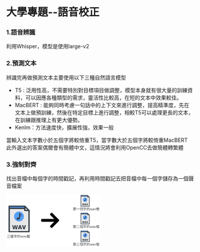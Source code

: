 # 大學專題--語音校正
### 1.語音辨識
利用Whisper，模型是使用large-v2

### 2.預測文本
辨識完再做預測文本主要使用以下三種自然語言模型

* T5 : 泛用性高，不需要特別對目標項目做調整，模型本身就有很大量的訓練資料，可以因應各種類型的需求，靈活性比較高，在短的文本中效果較佳。
* MacBERT : 能夠同時考慮一句話中的上下文來進行調整，提高精準度，先在文本上做預訓練，然後在特定目標上進行調整，相較T5可以處理更長的文本，在訓練跟推理上有更大優勢。
* Kenlm：方法速度快，擴展性強，效果一般
</p>當輸入文本字數小於五個字將較倚重T5，當字數大於五個字將較倚重MacBERT
<br>此外選出的答案偶爾會有簡體中文，這情況將會利用OpenCC去做簡體轉繁體

### 3.強制對齊
找出音檔中每個字的時間戳記，再利用時間戳記去把音檔中每一個字儲存為一個聲音檔案
</p> <img src="https://github.com/Twbreak/speech-therapy/blob/main/picture_source/截圖%202024-05-23%20中午12.09.59.png" width="50%">



